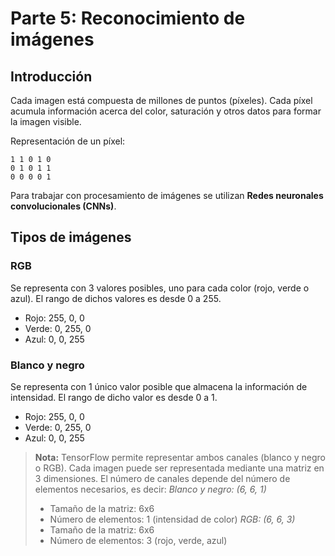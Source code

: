 Parte 5: Reconocimiento de imágenes
===================



## Introducción
Cada imagen está compuesta de millones de puntos (píxeles). Cada píxel acumula información acerca del color, saturación y otros datos para formar la imagen visible.

Representación de un píxel:

    1 1 0 1 0
    0 1 0 1 1
    0 0 0 0 1

Para trabajar con procesamiento de imágenes se utilizan **Redes neuronales convolucionales (CNNs)**.

## Tipos de imágenes
### RGB
Se representa con 3 valores posibles, uno para cada color (rojo, verde o azul). El rango de dichos valores es desde 0 a 255.

 - Rojo: 255, 0, 0
 - Verde: 0, 255, 0
 - Azul: 0, 0, 255

### Blanco y negro
Se representa con 1 único valor posible que almacena la información de intensidad. El rango de dicho valor es desde 0 a 1.

 - Rojo: 255, 0, 0
 - Verde: 0, 255, 0
 - Azul: 0, 0, 255

> **Nota:**
> TensorFlow permite representar ambos canales (blanco y negro o RGB). Cada imagen puede ser representada
mediante una matriz en 3 dimensiones.
> El número de canales depende del número de elementos necesarios, es decir:
> *Blanco y negro: (6, 6, 1)*
> - Tamaño de la matriz: 6x6
> - Número de elementos: 1 (intensidad de color)
> *RGB: (6, 6, 3)*
> - Tamaño de la matriz: 6x6
> - Número de elementos: 3 (rojo, verde, azul)
